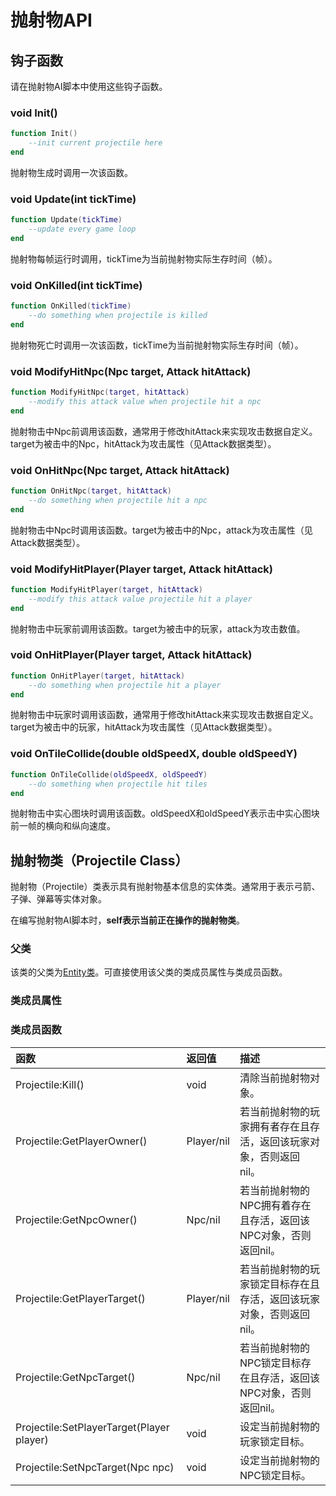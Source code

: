 # 抛射物API

## 钩子函数

请在抛射物AI脚本中使用这些钩子函数。

### void Init\(\)

```lua
function Init()
    --init current projectile here
end
```

抛射物生成时调用一次该函数。

### void Update\(int tickTime\)

```lua
function Update(tickTime)
    --update every game loop
end
```

抛射物每帧运行时调用，tickTime为当前抛射物实际生存时间（帧）。

### void OnKilled\(int tickTime\)

```lua
function OnKilled(tickTime)
    --do something when projectile is killed
end
```

抛射物死亡时调用一次该函数，tickTime为当前抛射物实际生存时间（帧）。

### void ModifyHitNpc\(Npc target, Attack hitAttack\)

```lua
function ModifyHitNpc(target, hitAttack)
    --modify this attack value when projectile hit a npc
end
```

抛射物击中Npc前调用该函数，通常用于修改hitAttack来实现攻击数据自定义。target为被击中的Npc，hitAttack为攻击属性（见Attack数据类型）。

### void OnHitNpc\(Npc target, Attack hitAttack\)

```lua
function OnHitNpc(target, hitAttack)
    --do something when projectile hit a npc
end
```

抛射物击中Npc时调用该函数。target为被击中的Npc，attack为攻击属性（见Attack数据类型）。

### void ModifyHitPlayer\(Player target, Attack hitAttack\)

```lua
function ModifyHitPlayer(target, hitAttack)
    --modify this attack value projectile hit a player
end
```

抛射物击中玩家前调用该函数。target为被击中的玩家，attack为攻击数值。

### void OnHitPlayer\(Player target, Attack hitAttack\)

```lua
function OnHitPlayer(target, hitAttack)
    --do something when projectile hit a player
end
```

抛射物击中玩家时调用该函数，通常用于修改hitAttack来实现攻击数据自定义。target为被击中的玩家，hitAttack为攻击属性（见Attack数据类型）。

### void OnTileCollide\(double oldSpeedX, double oldSpeedY\)

```lua
function OnTileCollide(oldSpeedX, oldSpeedY)
    --do something when projectile hit tiles
end
```

抛射物击中实心图块时调用该函数。oldSpeedX和oldSpeedY表示击中实心图块前一帧的横向和纵向速度。

## 抛射物类（Projectile Class）

抛射物（Projectile）类表示具有抛射物基本信息的实体类。通常用于表示弓箭、子弹、弹幕等实体对象。

在编写抛射物AI脚本时，**self表示当前正在操作的抛射物类**。

### 父类

该类的父类为[Entity类](entity.md#shi-ti-lei-entity-class)。可直接使用该父类的类成员属性与类成员函数。

### 类成员属性



### 类成员函数

| 函数 | 返回值 | 描述 |
| :--- | :--- | :--- |
| Projectile:Kill\(\) | void | 清除当前抛射物对象。 |
| Projectile:GetPlayerOwner\(\) | Player/nil | 若当前抛射物的玩家拥有者存在且存活，返回该玩家对象，否则返回nil。 |
| Projectile:GetNpcOwner\(\) | Npc/nil | 若当前抛射物的NPC拥有着存在且存活，返回该NPC对象，否则返回nil。 |
| Projectile:GetPlayerTarget\(\) | Player/nil | 若当前抛射物的玩家锁定目标存在且存活，返回该玩家对象，否则返回nil。 |
| Projectile:GetNpcTarget\(\) | Npc/nil | 若当前抛射物的NPC锁定目标存在且存活，返回该NPC对象，否则返回nil。 |
| Projectile:SetPlayerTarget\(Player player\) | void | 设定当前抛射物的玩家锁定目标。 |
| Projectile:SetNpcTarget\(Npc npc\) | void | 设定当前抛射物的NPC锁定目标。 |

